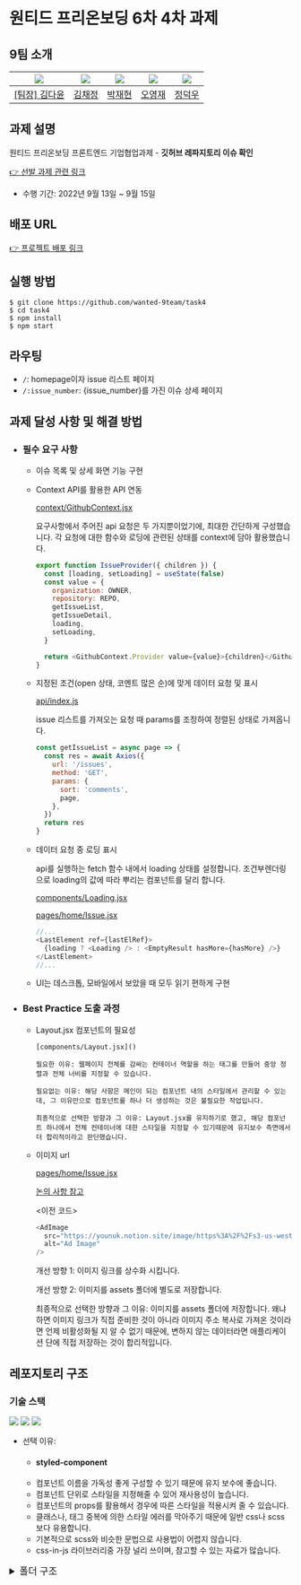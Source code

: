 # 원티드 프리온보딩 6차 4차 과제

## 9팀 소개

| <img src="https://avatars.githubusercontent.com/u/92010078?v=4"/> | <img src="https://avatars.githubusercontent.com/u/92101831?v=4"/> | <img src="https://avatars.githubusercontent.com/u/69101321?v=4"/> | <img src="https://avatars.githubusercontent.com/u/85508157?v=4"/> | <img src="https://avatars.githubusercontent.com/u/97271725?v=4"> |
| ----------------------------------------------------------------- | ----------------------------------------------------------------- | ----------------------------------------------------------------- | ----------------------------------------------------------------- | ---------------------------------------------------------------- |
| <a href="https://github.com/many-yun">[팀장] 김다윤</a>           | <a href="https://github.com/blcklamb">김채정</a>                  | <a href="https://github.com/jaehyeon74">박재현</a>                | <a href="https://github.com/sacultang">오영재</a>                 | <a href="https://github.com/jungdeokwoo">정덕우</a>              |

## 과제 설명

원티드 프리온보딩 프론트엔드 기업협업과제 - **깃허브 레파지토리 이슈 확인**

[👉 선발 과제 관련 링크](https://younuk.notion.site/27bf1cfefdce49f89d16bd14a9ff7f70)

- 수행 기간: 2022년 9월 13일 ~ 9월 15일

## 배포 URL

[👉 프로젝트 배포 링크](http://preonboarding-task4.s3-website.ap-northeast-2.amazonaws.com/)

## 실행 방법

```
$ git clone https://github.com/wanted-9team/task4
$ cd task4
$ npm install
$ npm start
```

## 라우팅

- `/`: homepage이자 issue 리스트 페이지
- `/:issue_number`: {issue_number}를 가진 이슈 상세 페이지

## 과제 달성 사항 및 해결 방법

- ### 필수 요구 사항

  - 이슈 목록 및 상세 화면 기능 구현

  - Context API를 활용한 API 연동

    [context/GithubContext.jsx](https://github.com/wanted-9team/task4/blob/master/src/context/GithubContext.jsx)

    요구사항에서 주어진 api 요청은 두 가지뿐이었기에, 최대한 간단하게 구성했습니다.
    각 요청에 대한 함수와 로딩에 관련된 상태를 context에 담아 활용했습니다.

    ```javascript
    export function IssueProvider({ children }) {
      const [loading, setLoading] = useState(false)
      const value = {
        organization: OWNER,
        repository: REPO,
        getIssueList,
        getIssueDetail,
        loading,
        setLoading,
      }

      return <GithubContext.Provider value={value}>{children}</GithubContext.Provider>
    }
    ```

  - 지정된 조건(open 상태, 코멘트 많은 순)에 맞게 데이터 요청 및 표시

    [api/index.js](https://github.com/wanted-9team/task4/blob/master/src/api/index.js)

    issue 리스트를 가져오는 요청 때 params를 조정하여 정렬된 상태로 가져옵니다.

    ```javascript
    const getIssueList = async page => {
      const res = await Axios({
        url: '/issues',
        method: 'GET',
        params: {
          sort: 'comments',
          page,
        },
      })
      return res
    }
    ```

  - 데이터 요청 중 로딩 표시

    api를 실행하는 fetch 함수 내에서 loading 상태를 설정합니다.
    조건부렌더링으로 loading의 값에 따라 뿌리는 컴포넌트를 달리 합니다.

    [components/Loading.jsx](https://github.com/wanted-9team/task4/blob/master/src/components/Loading.jsx)

    [pages/home/Issue.jsx](https://github.com/wanted-9team/task4/blob/master/src/pages/home/Issue.jsx)

    ```javascript
    //...
    <LastElement ref={lastElRef}>
      {loading ? <Loading /> : <EmptyResult hasMore={hasMore} />}
    </LastElement>
    //...
    ```

  - UI는 데스크톱, 모바일에서 보았을 때 모두 읽기 편하게 구현

- ### Best Practice 도출 과정

  - Layout.jsx 컴포넌트의 필요성

    ```머지 후 보충해야 해요~~~~~~~
    [components/Layout.jsx]()

    필요한 이유: 웹페이지 전체를 감싸는 컨테이너 역할을 하는 태그를 만들어 중앙 정렬과 전체 너비를 지정할 수 있습니다.

    필요없는 이유: 해당 사항은 메인이 되는 컴포넌트 내의 스타일에서 관리할 수 있는데, 그 이유만으로 컴포넌트를 하나 더 생성하는 것은 불필요한 작업입니다.

    최종적으로 선택한 방향과 그 이유: Layout.jsx를 유지하기로 했고, 해당 컴포넌트 하나에서 전체 컨테이너에 대한 스타일을 지정할 수 있기때문에 유지보수 측면에서 더 합리적이라고 판단했습니다.

    ```

  - 이미지 url

    [pages/home/Issue.jsx](https://github.com/wanted-9team/task4/blob/master/src/pages/home/Issue.jsx)

    [논의 사항 참고](https://github.com/wanted-9team/task4/pull/1#discussion_r970520641)

    <이전 코드>

    ```javascript
    <AdImage
      src="https://younuk.notion.site/image/https%3A%2F%2Fs3-us-west-2.amazonaws.com%2Fsecure.notion-static.com%2Fbf0a0656-3146-4e9b-8739-7bca3d0d2cb4%2F%25E1%2584%2584%25E1%2585%25B5%25E1%2586%25BC%25E1%2584%2589%25E1%2585%25B3%25E1%2584%2591%25E1%2585%25B3%25E1%2586%25AF%25E1%2584%2585%25E1%2585%25A9%25E1%2584%258B%25E1%2585%25AE_%25E1%2584%2585%25E1%2585%25A9%25E1%2584%2580%25E1%2585%25A9_%25E1%2584%2580%25E1%2585%25B5%25E1%2584%2587%25E1%2585%25A9%25E1%2586%25AB%25E1%2584%2592%25E1%2585%25A7%25E1%2586%25BC.png?table=block&id=23d7e96e-0dbc-4ba3-9e41-c0f22a5ba926&spaceId=72b256b1-ae08-4e70-bb6c-f9c3cad5a793&width=2000&userId=&cache=v2"
      alt="Ad Image"
    />
    ```

    개선 방향 1: 이미지 링크를 상수화 시킵니다.

    개선 방향 2: 이미지를 assets 폴더에 별도로 저장합니다.

    최종적으로 선택한 방향과 그 이유: 이미지를 assets 폴더에 저장합니다. 왜냐하면 이미지 링크가 직접 준비한 것이 아니라 이미지 주소 복사로 가져온 것이라면 언제 비활성화될 지 알 수 없기 때문에, 변하지 않는 데이터라면 애플리케이션 단에 직접 저장하는 것이 합리적입니다.

## 레포지토리 구조

### 기술 스택

<img src="https://img.shields.io/badge/JavaScript-323330?style=for-the-badge&logo=javascript&logoColor=F7DF1E"/>

<img src="https://img.shields.io/badge/React-20232A?style=for-the-badge&logo=react&logoColor=61DAFB"/>

<img src="https://img.shields.io/badge/styled--components-DB7093?style=for-the-badge&logo=styled-components&logoColor=white"/>

- 선택 이유:
  - #### styled-component
  - 컴포넌트 이름을 가독성 좋게 구성할 수 있기 때문에 유지 보수에 좋습니다.
  - 컴포넌트 단위로 스타일을 지정해줄 수 있어 재사용성이 높습니다.
  - 컴포넌트의 props를 활용해서 경우에 따른 스타일을 적용시켜 줄 수 있습니다.
  - 클래스나, 태그 중복에 의한 스타일 에러를 막아주기 때문에 일반 css나 scss보다 유용합니다.
  - 기본적으로 scss와 비슷한 문법으로 사용법이 어렵지 않습니다.
  - css-in-js 라이브러리중 가장 널리 쓰이며, 참고할 수 있는 자료가 많습니다.

<details>
<summary style="font-size:17px">폴더 구조</summary>

```
|   App.js
|   index.js
|
+---api
|       index.js
|
+---assets
+---components
|       EmptyResult.jsx
|       Header.jsx
|       Layout.jsx
|       Loading.jsx
|
+---context
|       GithubContext.jsx
|
+---pages
|   +---home
|   |   |   Issue.jsx
|   |   |
|   |   ---hook
|   |           useInfiniteScroll.jsx
|   |
|   ---issueDetail
|       |   IssueDetail.jsx
|       |
|       ---components
|               Markdown.jsx
|               style.js
|
+---styles
|       GlobalStyle.js
|       Theme.js
|
---util
        transDate.js
```

</details>
